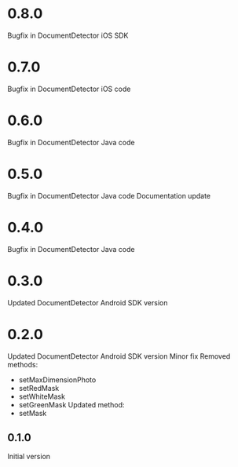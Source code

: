 # 0.8.0
Bugfix in DocumentDetector iOS SDK
# 0.7.0
Bugfix in DocumentDetector iOS code
# 0.6.0
Bugfix in DocumentDetector Java code
# 0.5.0
Bugfix in DocumentDetector Java code
Documentation update
# 0.4.0
Bugfix in DocumentDetector Java code
# 0.3.0
Updated DocumentDetector Android SDK version
# 0.2.0
Updated DocumentDetector Android SDK version
Minor fix
Removed methods:
- setMaxDimensionPhoto
- setRedMask
- setWhiteMask
- setGreenMask
Updated method:
- setMask
## 0.1.0
Initial version
